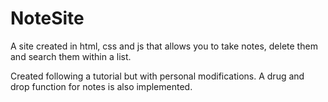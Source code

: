 # NoteSite
A site created in html, css and js that allows you to take notes, delete them and search them within a list.

Created following a tutorial but with personal modifications.
A drug and drop function for notes is also implemented.
